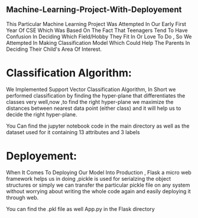 ## Machine-Learning-Project-With-Deployement

This Particular Machine Learning Project Was Attempted In Our Early First Year Of CSE Which Was Based On The Fact That Teenagers Tend To Have Confusion In Deciding Which Field/Hobby They Fit In Or Love To Do , So We Attempted In Making Classification Model Which Could Help The Parents In Deciding Their Child's Area Of Interest.

# Classification Algorithm:
We Implemented Support Vector Classification Algorithm, In Short we performed classification by finding the hyper-plane that differentiates the classes very well,now ,to find the right hyper-plane we maximize the distances between nearest data point (either class) and it will help us to decide the right hyper-plane. 

You Can find the jupyter notebook code in the main directory as well as the dataset used for it containing 13 attributes and 3 labels

# Deployement:
When It Comes To Deploying Our Model Into Production , Flask a micro web framework helps us in doing ,pickle is used for serialzing the object structures or simply we can transfer the particular pickle file on any system without worrying about writing the whole code again and easily deploying it through web.

You can find the .pkl file as well App.py in the Flask directory
